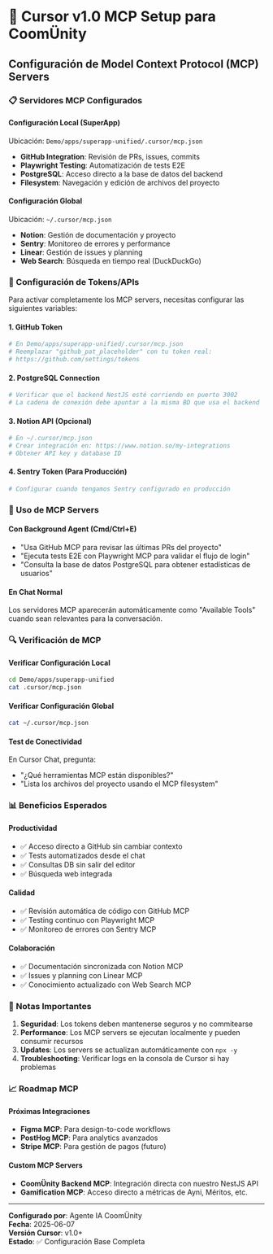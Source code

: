 # 🚀 Cursor v1.0 MCP Setup para CoomÜnity

## Configuración de Model Context Protocol (MCP) Servers

### 📋 Servidores MCP Configurados

#### **Configuración Local (SuperApp)**
Ubicación: `Demo/apps/superapp-unified/.cursor/mcp.json`

- **GitHub Integration**: Revisión de PRs, issues, commits
- **Playwright Testing**: Automatización de tests E2E
- **PostgreSQL**: Acceso directo a la base de datos del backend
- **Filesystem**: Navegación y edición de archivos del proyecto

#### **Configuración Global**
Ubicación: `~/.cursor/mcp.json`

- **Notion**: Gestión de documentación y proyecto
- **Sentry**: Monitoreo de errores y performance
- **Linear**: Gestión de issues y planning
- **Web Search**: Búsqueda en tiempo real (DuckDuckGo)

### 🔧 Configuración de Tokens/APIs

Para activar completamente los MCP servers, necesitas configurar las siguientes variables:

#### **1. GitHub Token**
```bash
# En Demo/apps/superapp-unified/.cursor/mcp.json
# Reemplazar "github_pat_placeholder" con tu token real:
# https://github.com/settings/tokens
```

#### **2. PostgreSQL Connection**
```bash
# Verificar que el backend NestJS esté corriendo en puerto 3002
# La cadena de conexión debe apuntar a la misma BD que usa el backend
```

#### **3. Notion API** (Opcional)
```bash
# En ~/.cursor/mcp.json
# Crear integración en: https://www.notion.so/my-integrations
# Obtener API key y database ID
```

#### **4. Sentry Token** (Para Producción)
```bash
# Configurar cuando tengamos Sentry configurado en producción
```

### 🎯 Uso de MCP Servers

#### **Con Background Agent (Cmd/Ctrl+E)**
- "Usa GitHub MCP para revisar las últimas PRs del proyecto"
- "Ejecuta tests E2E con Playwright MCP para validar el flujo de login"
- "Consulta la base de datos PostgreSQL para obtener estadísticas de usuarios"

#### **En Chat Normal**
Los servidores MCP aparecerán automáticamente como "Available Tools" cuando sean relevantes para la conversación.

### 🔍 Verificación de MCP

#### **Verificar Configuración Local**
```bash
cd Demo/apps/superapp-unified
cat .cursor/mcp.json
```

#### **Verificar Configuración Global**
```bash
cat ~/.cursor/mcp.json
```

#### **Test de Conectividad**
En Cursor Chat, pregunta:
- "¿Qué herramientas MCP están disponibles?"
- "Lista los archivos del proyecto usando el MCP filesystem"

### 📊 Beneficios Esperados

#### **Productividad**
- ✅ Acceso directo a GitHub sin cambiar contexto
- ✅ Tests automatizados desde el chat
- ✅ Consultas DB sin salir del editor
- ✅ Búsqueda web integrada

#### **Calidad**
- ✅ Revisión automática de código con GitHub MCP
- ✅ Testing continuo con Playwright MCP
- ✅ Monitoreo de errores con Sentry MCP

#### **Colaboración**
- ✅ Documentación sincronizada con Notion MCP
- ✅ Issues y planning con Linear MCP
- ✅ Conocimiento actualizado con Web Search MCP

### 🚨 Notas Importantes

1. **Seguridad**: Los tokens deben mantenerse seguros y no commitearse
2. **Performance**: Los MCP servers se ejecutan localmente y pueden consumir recursos
3. **Updates**: Los servers se actualizan automáticamente con `npx -y`
4. **Troubleshooting**: Verificar logs en la consola de Cursor si hay problemas

### 📈 Roadmap MCP

#### **Próximas Integraciones**
- **Figma MCP**: Para design-to-code workflows
- **PostHog MCP**: Para analytics avanzados
- **Stripe MCP**: Para gestión de pagos (futuro)

#### **Custom MCP Servers**
- **CoomÜnity Backend MCP**: Integración directa con nuestro NestJS API
- **Gamification MCP**: Acceso directo a métricas de Ayni, Méritos, etc.

---

**Configurado por**: Agente IA CoomÜnity  
**Fecha**: 2025-06-07  
**Versión Cursor**: v1.0+  
**Estado**: ✅ Configuración Base Completa 